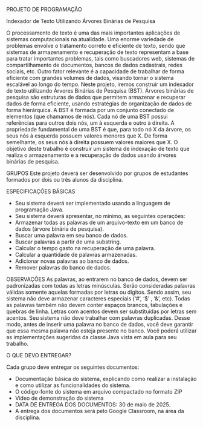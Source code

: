PROJETO DE PROGRAMAÇÃO


Indexador de Texto Utilizando Árvores Binárias de Pesquisa

O processamento de texto é uma das mais importantes aplicações de sistemas computacionais na atualidade. Uma enorme variedade de problemas envolve o tratamento correto e eficiente de texto, sendo que sistemas de armazenamento e recuperação de texto representam a base para tratar importantes problemas, tais como buscadores web, sistemas de compartilhamento de documentos, bancos de dados cadastrais, redes sociais, etc. Outro fator relevante é a capacidade de trabalhar de forma eficiente com grandes volumes de dados, visando tornar o sistema escalável ao longo do tempo.
Neste projeto, iremos construir um indexador de texto utilizando Árvores Binárias de Pesquisa (BST). Árvores binárias de pesquisa são estruturas de dados que permitem armazenar e recuperar dados de forma eficiente, usando estratégias de organização de dados de forma hierárquica. A BST é formada por um conjunto conectado de elementos (que chamamos de nós). Cada nó de uma BST possui referências para outros dois nós, um à esquerda e outro à direita.
A propriedade fundamental de uma BST é que, para todo nó X da árvore, os seus nós à esquerda possuem valores menores que X. De forma semelhante, os seus nós à direita possuem valores maiores que X.
O objetivo deste trabalho é construir um sistema de indexação de texto que realiza o armazenamento e a recuperação de dados usando árvores binárias de pesquisa.

GRUPOS
Este projeto deverá ser desenvolvido por grupos de estudantes formados por dois ou três alunos da disciplina. 

ESPECIFICAÇÕES BÁSICAS
- Seu sistema deverá ser implementado usando a linguagem de programação Java.
- Seu sistema deverá apresentar, no mínimo, as seguintes operações:
- Armazenar todas as palavras de um arquivo-texto em um banco de dados (árvore binária de pesquisa).
- Buscar uma palavra em seu banco de dados.
- Buscar palavras a partir de uma substring.
- Calcular o tempo gasto na recuperação de uma palavra.
- Calcular a quantidade de palavras armazenadas.
- Adicionar novas palavras ao banco de dados.
- Remover palavras do banco de dados.

OBSERVAÇÕES
As palavras, ao entrarem no banco de dados, devem ser padronizadas com todas as letras minúsculas.
Serão consideradas palavras válidas somente aquelas formadas por letras ou dígitos. Sendo assim, seu sistema não deve armazenar caracteres especiais (‘#’, ‘$’ , ’&’, etc).
Todas as palavras também não devem conter espaços brancos, tabulações e quebras de linha.
Letras com acentos devem ser substituídas por letras sem acentos.
Seu sistema não deve trabalhar com palavras duplicadas. Desse modo, antes de inserir uma palavra no banco de dados, você deve garantir que essa mesma palavra não esteja presente no banco. 
Você poderá utilizar as implementações sugeridas da classe Java vista em aula para seu trabalho.

O QUE DEVO ENTREGAR?

Cada grupo deve entregar os seguintes documentos:
- Documentação básica do sistema, explicando como realizar a instalação e como utilizar as funcionalidades do sistema.
- O código-fonte do sistema em arquivo compactado no formato ZIP
- Video de demonstração do sistema
- DATA DE ENTREGA DOS DOCUMENTOS: 30 de maio de 2025.
- A entrega dos documentos será pelo Google Classroom, na área da disciplina.